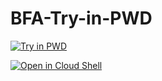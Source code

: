 # BFA-Try-in-PWD

[![Try in PWD](https://raw.githubusercontent.com/play-with-docker/stacks/master/assets/images/button.png)](https://labs.play-with-docker.com/?stack=https://raw.githubusercontent.com/maximilianoPizarro/BFA-Try-in-PWD/main/docker-compose.yml)

[![Open in Cloud Shell](https://gstatic.com/cloudssh/images/open-btn.svg)](https://ssh.cloud.google.com/cloudshell/editor?cloudshell_git_repo=https://raw.githubusercontent.com/maximilianoPizarro/BFA-Try-in-PWD&cloudshell_tutorial=README.md&cloudshell_workspace=/)
